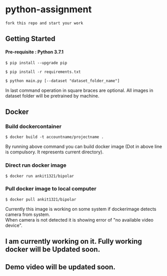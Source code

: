 # python-assignment

    fork this repo and start your work
    
## Getting Started

#### Pre-requisite : Python 3.7.1

    $ pip install --upgrade pip
    
    $ pip install -r requirements.txt
    
    $ python main.py [--dataset "dataset_folder_name"]
    
In last command operation in square braces are optional. All images in dataset folder will be pretrained by machine.

## Docker

### Build dockercontainer

    $ docker build -t accountname/projectname .
    
By running above command you can build docker image (Dot in above line is compulsory. It represents current directory).

### Direct run docker image

    $ docker run ankit1321/bipolar
    
### Pull docker image to local computer

    $ docker pull ankit1321/bipolar
    
Currently this image is working on some system if dockerimage detects camera from system.  
When camera is not detected it is showing error of "no available video device".  

## I am currently working on it. Fully working docker will be Updated soon.
## Demo video will be updated soon.
